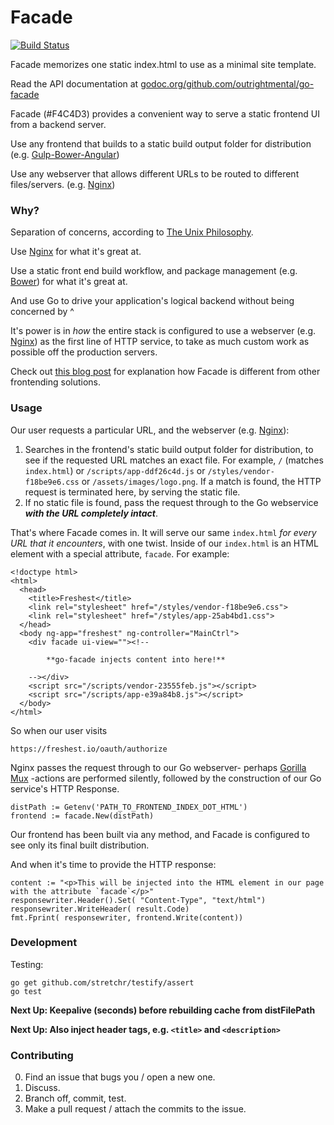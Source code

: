 # Facade 

[![Build Status](https://travis-ci.org/outrightmental/go-facade.svg?branch=master)](https://travis-ci.org/outrightmental/go-facade)

Facade memorizes one static index.html to use as a minimal site template.

Read the API documentation at [godoc.org/github.com/outrightmental/go-facade](https://godoc.org/github.com/outrightmental/go-facade)

Facade (#F4C4D3) provides a convenient way to serve a static frontend UI from a backend server.

Use any frontend that builds to a static build output folder for distribution (e.g. [Gulp-Bower-Angular](https://github.com/Swiip/generator-gulp-angular))

Use any webserver that allows different URLs to be routed to different files/servers. (e.g. [Nginx](http://nginx.org/))
    
### Why?

Separation of concerns, according to [The Unix Philosophy](http://en.wikipedia.org/wiki/Unix_philosophy).

Use [Nginx](http://nginx.org/) for what it's great at.

Use a static front end build workflow, and package management (e.g. [Bower](http://bower.io/)) for what it's great at.

And use Go to drive your application's logical backend without being concerned by ^

It's power is in *how* the entire stack is configured to use a webserver (e.g. [Nginx](http://nginx.org/)) as the first line of HTTP service, to take as much custom work as possible off the production servers.

Check out [this blog post](http://www.outrightmental.com/facade-painless-middleware-frontending-for-go/)
for explanation how Facade is different from other frontending solutions.

### Usage

Our user requests a particular URL, and the webserver (e.g. [Nginx](http://nginx.org/)):

  1. Searches in the frontend's static build output folder for distribution, to see if the requested URL matches an exact file. For example, `/` (matches `index.html`) or `/scripts/app-ddf26c4d.js` or `/styles/vendor-f18be9e6.css` or `/assets/images/logo.png`. If a match is found, the HTTP request is terminated here, by serving the static file.
  2. If no static file is found, pass the request through to the Go webservice ***with the URL completely intact***.

That's where Facade comes in. It will serve our same `index.html` *for every URL that it encounters*, with one twist. Inside of our `index.html` is an HTML element with a special attribute, `facade`. For example:

    <!doctype html>
    <html>
      <head>
        <title>Freshest</title>
        <link rel="stylesheet" href="/styles/vendor-f18be9e6.css">
        <link rel="stylesheet" href="/styles/app-25ab4bd1.css">
      </head>
      <body ng-app="freshest" ng-controller="MainCtrl">
        <div facade ui-view=""><!-- 

            **go-facade injects content into here!**

        --></div>
        <script src="/scripts/vendor-23555feb.js"></script>
        <script src="/scripts/app-e39a84b8.js"></script>
      </body>
    </html>

So when our user visits

    https://freshest.io/oauth/authorize

Nginx passes the request through to our Go webserver- perhaps [Gorilla Mux](http://www.gorillatoolkit.org/pkg/mux) -actions are performed silently, followed by the construction of our Go service's HTTP Response.

    distPath := Getenv('PATH_TO_FRONTEND_INDEX_DOT_HTML')
    frontend := facade.New(distPath)

Our frontend has been built via any method, and Facade is configured to see only its final built distribution.

And when it's time to provide the HTTP response:

    content := "<p>This will be injected into the HTML element in our page with the attribute `facade`</p>"
    responsewriter.Header().Set( "Content-Type", "text/html")
    responsewriter.WriteHeader( result.Code)
    fmt.Fprint( responsewriter, frontend.Write(content))

### Development

Testing:

    go get github.com/stretchr/testify/assert
    go test

**Next Up: Keepalive (seconds) before rebuilding cache from distFilePath**

**Next Up: Also inject header tags, e.g. `<title>` and `<description>`**

### Contributing

0. Find an issue that bugs you / open a new one.
1. Discuss.
2. Branch off, commit, test.
3. Make a pull request / attach the commits to the issue.
